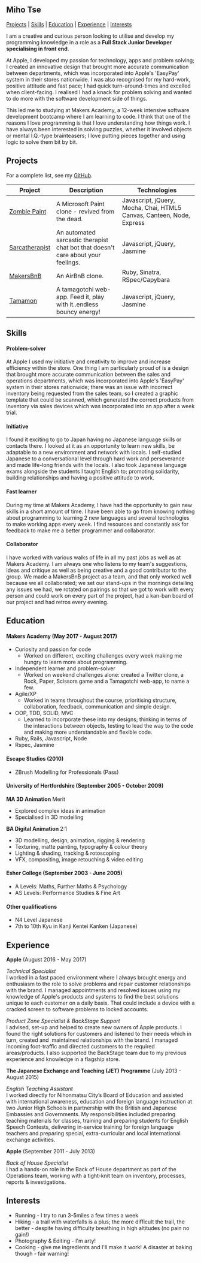 ## Miho Tse

[Projects](#projects) | [Skills](#skills) | [Education](#education) | [Experience](#experience) | [Interests](#interests)

I am a creative and curious person looking to utilise and develop my programming knowledge in a role as a **Full Stack Junior Developer specialising in front end**.

At Apple, I developed my passion for technology, apps and problem solving; I created an innovative design that brought more accurate communication between departments, which was incorporated into Apple's 'EasyPay' system in their stores nationwide. I was also recognised for my hard-work, positive attitude and fast pace; I had quick turn-around-times and excelled when client-facing. I realised I had a knack for problem solving and wanted to do more with the software development side of things.

This led me to studying at Makers Academy, a 12-week intensive software development bootcamp where I am learning to code. I think that one of the reasons I love programming is that I love understanding how things work. I have always been interested in solving puzzles, whether it involved objects or mental I.Q.-type brainteasers; I love putting pieces together and using logic to solve them bit by bit.

## Projects

For a complete list, see my [GitHub](https://github.com/mihobo?tab=repositories).

| Project   | Description | Technologies |
|---        |---         |---           |
| [Zombie Paint](https://github.com/mihobo/zombie-paint) | A Microsoft Paint clone - revived from the dead. | Javascript, jQuery, Mocha, Chai, HTML5 Canvas, Canteen, Node, Express |
| [Sarcatherapist](https://github.com/mihobo/sarca-therapist) | An automated sarcastic therapist chat bot that doesn't care about your feelings. | Javascript, jQuery, Jasmine |
| [MakersBnB](https://github.com/mihobo/makersbnb) | An AirBnB clone. | Ruby, Sinatra, RSpec/Capybara |
|[Tamamon](https://www.github.com/mihobo/tamamon)| A tamagotchi web-app. Feed it, play with it..endless bouncy energy!| Javascript, jQuery, Jasmine|

## Skills

#### Problem-solver
At Apple I used my initiative and creativity to improve and increase efficiency within the store. One thing I am particularly proud of is a design that brought more accurate communication between the sales and operations departments, which was incorporated into Apple's 'EasyPay' system in their stores nationwide; there was an issue with incorrect inventory being requested from the sales team, so I created a graphic template that could be scanned, which generated the correct products from inventory via sales devices which was incorporated into an app after a week trial.

#### Initiative
I found it exciting to go to Japan having no Japanese language skills or contacts there. I looked at it as an opportunity to learn new skills, be adaptable to a new environment and network with locals. I self-studied Japanese to a conversational level through hard work and perseverance and made life-long friends with the locals. I also took Japanese language exams alongside the students I taught English to; promoting solidarity, building relationships and having a positive attitude to work.

#### Fast learner
During my time at Makers Academy, I have had the opportunity to gain new skills in a short amount of time. I have been able to go from knowing nothing about programming to learning 2 new languages and several technologies to make working apps every week. I find resources and constantly ask for feedback to make me a better programmer and collaborator.

#### Collaborator
I have worked with various walks of life in all my past jobs as well as at Makers Academy. I am always one who listens to my team's suggestions, ideas and critique as well as being creative and a good contributor to the group. We made a MakersBnB project as a team, and that only worked well because we all collaborated; we set our stand-ups in the mornings detailing any issues we had, we rotated on pairings so that we got to work with every person and could work on every part of the project, had a kan-ban board of our project and had retros every evening.

## Education

#### Makers Academy (May 2017 - August 2017)
- Curiosity and passion for code
  - Worked on different, exciting challenges every week making me hungry to learn more about programming.
- Independent learner and problem-solver  
  - Worked on weekend challenges alone: created a Twitter clone, a Rock, Paper, Scissors game and a Tamagotchi web-app, to name a few.
- Agile/XP
  - Worked in teams throughout the course, prioritising structure, collaboration, feedback, communication and simple design.
- OOP, TDD, SOLID, MVC
  - Learned to incorporate these into my designs; thinking in terms of the interactions between objects, testing to lead the way to the code and making more understandable and flexible code.
- Ruby, Rails, Javascript, Node
- Rspec, Jasmine

#### Escape Studios (2010)
- ZBrush Modelling for Professionals (Pass)

#### University of Hertfordshire (September 2005 - October 2009)
**MA 3D Animation** Merit
- Explored complex ideas in animation
- Specialised in 3D modelling

**BA Digital Animation** 2:1
- 3D modelling, design, animation, rigging & rendering
- Texturing, matte painting, typography & colour theory
- Lighting & shading, tracking & rotoscoping
- VFX, compositing, image retouching & video editing

#### Esher College (September 2003 - June 2005)
- A Levels: Maths, Further Maths & Psychology
- AS Levels: Performance Studies & Fine Art

#### Other qualifications
- N4 Level Japanese
- 7th to 10th Kyu in Kanji Kentei Kanken (Japanese)


## Experience
**Apple** (August 2016 - May 2017)

*Technical Specialist*  
I worked in a fast paced environment where I always brought energy and enthusiasm to the role to solve problems and repair customer relationships with the brand. I managed appointments and resolved issues using my knowledge of Apple's products and systems to find the best solutions unique to each customer on a daily basis. That could include a device with a cracked screen to software problems to locked accounts.

*Product Zone Specialist & BackStage Support*  
I advised, set-up and helped to create new owners of Apple products. I found the right solutions for customers and listened to their needs which in turn, created and  maintained relationships with the brand. I managed incoming foot-traffic and directed customers to the required areas/products. I also supported the BackStage team due to my previous experience and knowledge in a flagship store.  


**The Japanese Exchange and Teaching (JET) Programme** (July 2013 - August 2015)   

*English Teaching Assistant*  
I worked directly for Nihonmatsu City’s Board of Education and assisted with international awareness, education and foreign language instruction at two Junior High Schools in partnership with the British and Japanese Embassies and Governments. My responsibilities included preparing teaching materials for classes, training and preparing students for English Speech Contests, delivering in-service training for foreign language teachers and preparing special, extra-curricular and local international  exchange activities.  

  
**Apple** (September 2011 - July 2013)  

*Back of House Specialist*  
I had a hands-on role in the Back of House department as part of the Operations team, working with a tight-knit team on inventory, processes, reports & investigations.  


## Interests
- Running - I try to run 3-5miles a few times a week
- Hiking - a trail with waterfalls is a plus; the more difficult the trail, the better - despite having difficulty breathing in high altitudes (no pain no gain!)
- Photography & Editing - I'm arty!
- Cooking - give me ingredients and I'll make it work! A disaster at baking though - fair warning!  
